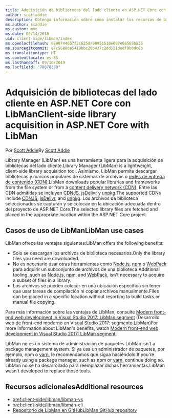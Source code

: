 ```yaml
---
title: Adquisición de bibliotecas del lado cliente en ASP.NET Core con LibMan
author: scottaddie
description: Obtenga información sobre cómo instalar los recursos de bibliotecas del lado cliente en un proyecto de ASP.NET Core mediante Library Manager (LibMan).
ms.author: scaddie
ms.custom: mvc
ms.date: 08/14/2018
uid: client-side/libman/index
ms.openlocfilehash: 87987446b7f2c625da90951510e697e06569ba36
ms.sourcegitcommit: e7c56e8da5419bbc20b437c2dd531dedf9b0dc6b
ms.translationtype: HT
ms.contentlocale: es-ES
ms.lasthandoff: 09/10/2019
ms.locfileid: "70878330"
---
```

# <a name="client-side-library-acquisition-in-aspnet-core-with-libman"></a><span data-ttu-id="a4574-103">Adquisición de bibliotecas del lado cliente en ASP.NET Core con LibMan</span><span class="sxs-lookup"><span data-stu-id="a4574-103">Client-side library acquisition in ASP.NET Core with LibMan</span></span>

<span data-ttu-id="a4574-104">Por [Scott Addie](https://twitter.com/Scott_Addie)</span><span class="sxs-lookup"><span data-stu-id="a4574-104">By [Scott Addie](https://twitter.com/Scott_Addie)</span></span>

<span data-ttu-id="a4574-105">Library Manager (LibMan) es una herramienta ligera para la adquisición de bibliotecas del lado cliente.</span><span class="sxs-lookup"><span data-stu-id="a4574-105">Library Manager (LibMan) is a lightweight, client-side library acquisition tool.</span></span> <span data-ttu-id="a4574-106">Asimismo, LibMan permite descargar bibliotecas y marcos populares de sistemas de archivos o [redes de entrega de contenido (CDN)](https://wikipedia.org/wiki/Content_delivery_network).</span><span class="sxs-lookup"><span data-stu-id="a4574-106">LibMan downloads popular libraries and frameworks from the file system or from a [content delivery network (CDN)](https://wikipedia.org/wiki/Content_delivery_network).</span></span> <span data-ttu-id="a4574-107">Entre las CDN admitidas se incluyen [CDNJS](https://cdnjs.com/), [jsDelivr](https://www.jsdelivr.com/) y [unpkg](https://unpkg.com/#/).</span><span class="sxs-lookup"><span data-stu-id="a4574-107">The supported CDNs include [CDNJS](https://cdnjs.com/), [jsDelivr](https://www.jsdelivr.com/), and [unpkg](https://unpkg.com/#/).</span></span> <span data-ttu-id="a4574-108">Los archivos de biblioteca seleccionados se capturan y se colocan en la ubicación adecuada dentro del proyecto de ASP.NET Core.</span><span class="sxs-lookup"><span data-stu-id="a4574-108">The selected library files are fetched and placed in the appropriate location within the ASP.NET Core project.</span></span>

## <a name="libman-use-cases"></a><span data-ttu-id="a4574-109">Casos de uso de LibMan</span><span class="sxs-lookup"><span data-stu-id="a4574-109">LibMan use cases</span></span>

<span data-ttu-id="a4574-110">LibMan ofrece las ventajas siguientes:</span><span class="sxs-lookup"><span data-stu-id="a4574-110">LibMan offers the following benefits:</span></span>

* <span data-ttu-id="a4574-111">Solo se descargan los archivos de biblioteca necesarios.</span><span class="sxs-lookup"><span data-stu-id="a4574-111">Only the library files you need are downloaded.</span></span>
* <span data-ttu-id="a4574-112">No es necesario usar otras herramientas como [Node.js](https://nodejs.org), [npm](https://www.npmjs.com) o [WebPack](https://webpack.js.org) para adquirir un subconjunto de archivos de una biblioteca.</span><span class="sxs-lookup"><span data-stu-id="a4574-112">Additional tooling, such as [Node.js](https://nodejs.org), [npm](https://www.npmjs.com), and [WebPack](https://webpack.js.org), isn't necessary to acquire a subset of files in a library.</span></span>
* <span data-ttu-id="a4574-113">Los archivos se pueden colocar en una ubicación específica sin tener que usar tareas de compilación ni copiar archivos manualmente.</span><span class="sxs-lookup"><span data-stu-id="a4574-113">Files can be placed in a specific location without resorting to build tasks or manual file copying.</span></span>

<span data-ttu-id="a4574-114">Para más información sobre las ventajas de LibMan, consulte [Modern front-end web development in Visual Studio 2017: LibMan segment](https://channel9.msdn.com/Events/Build/2017/B8073#time=43m34s) (Desarrollo web de front-end moderno en Visual Studio 2017: segmento LibMan)</span><span class="sxs-lookup"><span data-stu-id="a4574-114">For more information about LibMan's benefits, watch [Modern front-end web development in Visual Studio 2017: LibMan segment](https://channel9.msdn.com/Events/Build/2017/B8073#time=43m34s).</span></span>

<span data-ttu-id="a4574-115">LibMan no es un sistema de administración de paquetes.</span><span class="sxs-lookup"><span data-stu-id="a4574-115">LibMan isn't a package management system.</span></span> <span data-ttu-id="a4574-116">Si ya usa un administrador de paquetes, por ejemplo, npm o [yarn](https://yarnpkg.com), le recomendamos que sigua haciéndolo.</span><span class="sxs-lookup"><span data-stu-id="a4574-116">If you're already using a package manager, such as npm or [yarn](https://yarnpkg.com), continue doing so.</span></span> <span data-ttu-id="a4574-117">LibMan no se ha desarrollado para reemplazar dichas herramientas.</span><span class="sxs-lookup"><span data-stu-id="a4574-117">LibMan wasn't developed to replace those tools.</span></span>

## <a name="additional-resources"></a><span data-ttu-id="a4574-118">Recursos adicionales</span><span class="sxs-lookup"><span data-stu-id="a4574-118">Additional resources</span></span>

* <xref:client-side/libman/libman-vs>
* <xref:client-side/libman/libman-cli>
* [<span data-ttu-id="a4574-119">Repositorio de LibMan en GitHub</span><span class="sxs-lookup"><span data-stu-id="a4574-119">LibMan GitHub repository</span></span>](https://github.com/aspnet/LibraryManager)
